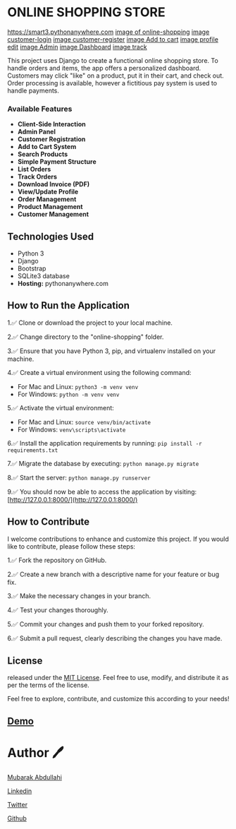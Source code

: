 # ONLINE SHOPPING STORE

 https://smart3.pythonanywhere.com
[image of online-shopping](https://i.ibb.co/T1dk3df/01-home-page.png)
[image customer-login](https://i.ibb.co/GCtR423/3-customer-login.png)
[image customer-register](https://i.ibb.co/wdMzjQN/02-customer-register.png)
[image Add to cart](https://i.ibb.co/5WH7Xhq/04-customer-add-to-cart.png)
[image profile edit](https://i.ibb.co/8r4p4Yb/05-customer-profile-edit.png)
[image Admin](https://i.ibb.co/tCFbqnQ/07-Adminlogin.png)
[image Dashboard](https://i.ibb.co/zr6HWKh/08-admindashboard.png)
[image track](https://i.ibb.co/HHhsrYq/09-track-orders.png)

This project uses Django to create a functional online shopping store. To handle orders and items, the app offers a personalized dashboard. Customers may click "like" on a product, put it in their cart, and check out. Order processing is available, however a fictitious pay system is used to handle payments.

### Available Features
- **Client-Side Interaction**
- **Admin Panel**
- **Customer Registration**
- **Add to Cart System**
- **Search Products**
- **Simple Payment Structure**
- **List Orders**
- **Track Orders**
- **Download Invoice (PDF)**
- **View/Update Profile**
- **Order Management**
- **Product Management**
- **Customer Management**

## Technologies Used
- Python 3
- Django
- Bootstrap
- SQLite3 database
- **Hosting:** pythonanywhere.com

## How to Run the Application

1.✅ Clone or download the project to your local machine.

2.✅ Change directory to the "online-shopping" folder.

3.✅ Ensure that you have Python 3, pip, and virtualenv installed on your machine.

4.✅ Create a virtual environment using the following command:

   - For Mac and Linux: `python3 -m venv venv`
   - For Windows: `python -m venv venv`

5.✅ Activate the virtual environment:
   
   - For Mac and Linux: `source venv/bin/activate`
   - For Windows: `venv\scripts\activate`

6.✅ Install the application requirements by running: `pip install -r requirements.txt`

7.✅ Migrate the database by executing: `python manage.py migrate`

8.✅ Start the server: `python manage.py runserver`

9.✅ You should now be able to access the application by visiting: [http://127.0.0.1:8000/](http://127.0.0.1:8000/)

## How to Contribute

I welcome contributions to enhance and customize this project. If you would like to contribute, please follow these steps:

1.✅ Fork the repository on GitHub.

2.✅ Create a new branch with a descriptive name for your feature or bug fix.

3.✅ Make the necessary changes in your branch.

4.✅ Test your changes thoroughly.

5.✅ Commit your changes and push them to your forked repository.

6.✅ Submit a pull request, clearly describing the changes you have made.

## License
released under the [MIT License](LICENSE). Feel free to use, modify, and distribute it as per the terms of the license.

Feel free to explore, contribute, and customize this according to your needs!


## [Demo](https://youtu.be/D3JehI-GdgE)

# Author :pen:

[Mubarak Abdullahi](https://github.com/4mubarak.com)

[Linkedin](www.linkedin.com/in/mubarak-abdullahi-a30411161)

[Twitter](https://twitter.com/Mubar1101/)

[Github](https://github.com/4mubarak)
